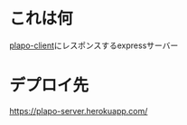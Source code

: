 # これは何
[plapo-client](https://github.com/hulk-higakijin/plapo-client)にレスポンスするexpressサーバー

# デプロイ先
https://plapo-server.herokuapp.com/
